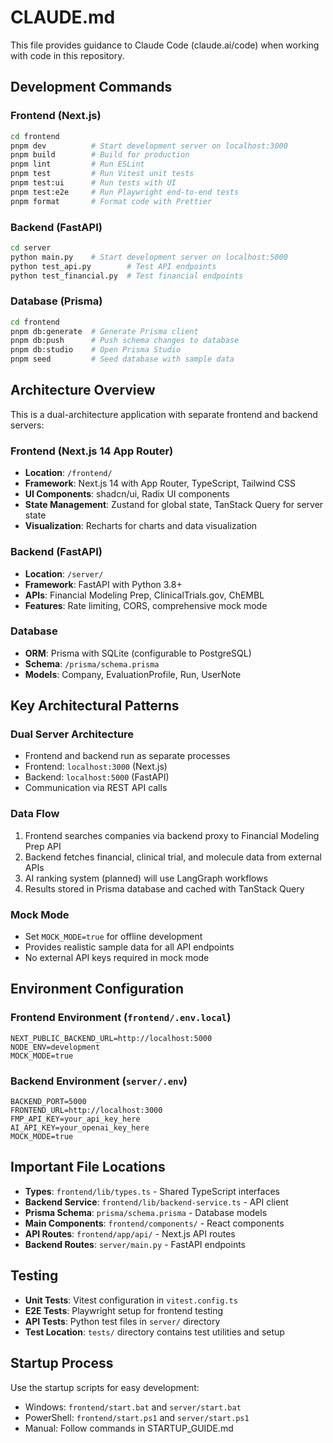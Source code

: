# CLAUDE.md

This file provides guidance to Claude Code (claude.ai/code) when working with code in this repository.

## Development Commands

### Frontend (Next.js)
```bash
cd frontend
pnpm dev          # Start development server on localhost:3000
pnpm build        # Build for production  
pnpm lint         # Run ESLint
pnpm test         # Run Vitest unit tests
pnpm test:ui      # Run tests with UI
pnpm test:e2e     # Run Playwright end-to-end tests
pnpm format       # Format code with Prettier
```

### Backend (FastAPI)
```bash
cd server
python main.py    # Start development server on localhost:5000
python test_api.py        # Test API endpoints
python test_financial.py  # Test financial endpoints
```

### Database (Prisma)
```bash
cd frontend
pnpm db:generate  # Generate Prisma client
pnpm db:push      # Push schema changes to database
pnpm db:studio    # Open Prisma Studio
pnpm seed         # Seed database with sample data
```

## Architecture Overview

This is a dual-architecture application with separate frontend and backend servers:

### Frontend (Next.js 14 App Router)
- **Location**: `/frontend/`
- **Framework**: Next.js 14 with App Router, TypeScript, Tailwind CSS
- **UI Components**: shadcn/ui, Radix UI components
- **State Management**: Zustand for global state, TanStack Query for server state
- **Visualization**: Recharts for charts and data visualization

### Backend (FastAPI)
- **Location**: `/server/`
- **Framework**: FastAPI with Python 3.8+
- **APIs**: Financial Modeling Prep, ClinicalTrials.gov, ChEMBL
- **Features**: Rate limiting, CORS, comprehensive mock mode

### Database
- **ORM**: Prisma with SQLite (configurable to PostgreSQL)
- **Schema**: `/prisma/schema.prisma`
- **Models**: Company, EvaluationProfile, Run, UserNote

## Key Architectural Patterns

### Dual Server Architecture
- Frontend and backend run as separate processes
- Frontend: `localhost:3000` (Next.js)
- Backend: `localhost:5000` (FastAPI)
- Communication via REST API calls

### Data Flow
1. Frontend searches companies via backend proxy to Financial Modeling Prep API
2. Backend fetches financial, clinical trial, and molecule data from external APIs
3. AI ranking system (planned) will use LangGraph workflows
4. Results stored in Prisma database and cached with TanStack Query

### Mock Mode
- Set `MOCK_MODE=true` for offline development
- Provides realistic sample data for all API endpoints
- No external API keys required in mock mode

## Environment Configuration

### Frontend Environment (`frontend/.env.local`)
```env
NEXT_PUBLIC_BACKEND_URL=http://localhost:5000
NODE_ENV=development
MOCK_MODE=true
```

### Backend Environment (`server/.env`)
```env
BACKEND_PORT=5000
FRONTEND_URL=http://localhost:3000
FMP_API_KEY=your_api_key_here
AI_API_KEY=your_openai_key_here
MOCK_MODE=true
```

## Important File Locations

- **Types**: `frontend/lib/types.ts` - Shared TypeScript interfaces
- **Backend Service**: `frontend/lib/backend-service.ts` - API client
- **Prisma Schema**: `prisma/schema.prisma` - Database models
- **Main Components**: `frontend/components/` - React components
- **API Routes**: `frontend/app/api/` - Next.js API routes
- **Backend Routes**: `server/main.py` - FastAPI endpoints

## Testing

- **Unit Tests**: Vitest configuration in `vitest.config.ts`
- **E2E Tests**: Playwright setup for frontend testing
- **API Tests**: Python test files in `server/` directory
- **Test Location**: `tests/` directory contains test utilities and setup

## Startup Process

Use the startup scripts for easy development:
- Windows: `frontend/start.bat` and `server/start.bat`
- PowerShell: `frontend/start.ps1` and `server/start.ps1`
- Manual: Follow commands in STARTUP_GUIDE.md